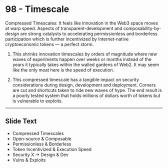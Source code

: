 # 98 - Timescale

Compressed Timescales: It feels like innovation in the Web3 space moves at warp speed. Aspects of transparent-development and composability-by-design are strong catalysts to accelerating permissionless and borderless participation which is further incentivized by Internet-native cryptoeconomic tokens — a perfect storm. 

1.  This shrinks innovation timescales by orders of magnitude where new waves of experiments happen over weeks or months instead of the years it typically takes within the walled gardens of Web2. It may seem like the only moat here is the speed of execution.
    
2.  This compressed timescale has a tangible impact on security considerations during design, development and deployment. Corners are cut and shortcuts taken to ride new waves of hype. The end result is a poorly tested system that holds millions of dollars worth of tokens but is vulnerable to exploits.

---
## Slide Text
- Compressed Timescales
- Open-source & Composable
- Permissionless & Borderless
- Token Incentivized & Execution Speed
- Security X -> Design & Dev
- Vulns & Exploits 

